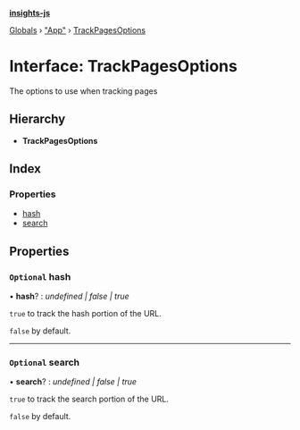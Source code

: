 **[insights-js](../README.md)**

[Globals](../globals.md) › [&quot;App&quot;](../modules/_app_.md) › [TrackPagesOptions](_app_.trackpagesoptions.md)

# Interface: TrackPagesOptions

The options to use when tracking pages

## Hierarchy

* **TrackPagesOptions**

## Index

### Properties

* [hash](_app_.trackpagesoptions.md#optional-hash)
* [search](_app_.trackpagesoptions.md#optional-search)

## Properties

### `Optional` hash

• **hash**? : *undefined | false | true*

`true` to track the hash portion of the URL.

`false` by default.

___

### `Optional` search

• **search**? : *undefined | false | true*

`true` to track the search portion of the URL.

`false` by default.